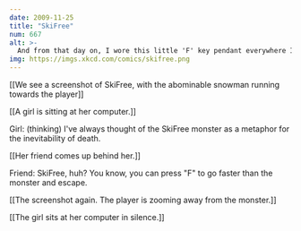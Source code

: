 ```yaml
---
date: 2009-11-25
title: "SkiFree"
num: 667
alt: >-
  And from that day on, I wore this little 'F' key pendant everywhere I went.
img: https://imgs.xkcd.com/comics/skifree.png
---
```

[[We see a screenshot of SkiFree, with the abominable snowman running towards the player]]

[[A girl is sitting at her computer.]]

Girl: (thinking) I've always thought of the SkiFree monster as a metaphor for the inevitability of death.

[[Her friend comes up behind her.]]

Friend: SkiFree, huh? You know, you can press "F" to go faster than the monster and escape.

[[The screenshot again. The player is zooming away from the monster.]]

[[The girl sits at her computer in silence.]]

